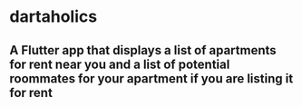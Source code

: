 # dartaholics

## A Flutter app that displays a list of apartments for rent near you and a list of potential roommates for your apartment if you are listing it for rent
